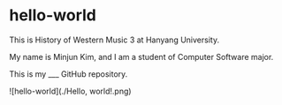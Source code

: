 # hello-world
This is History of Western Music 3 at Hanyang University.

My name is Minjun Kim, and I am a student of Computer Software major.

This is my ___ GitHub repository.

![hello-world](./Hello, world!.png)
